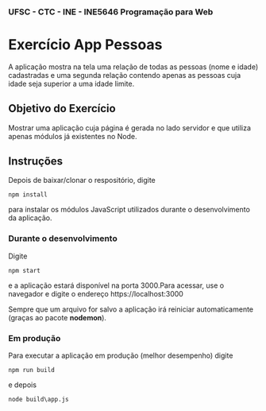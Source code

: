 ### UFSC - CTC - INE - INE5646 Programação para Web
# Exercício App Pessoas

A aplicação mostra na tela uma relação de todas as pessoas (nome e idade) cadastradas e uma segunda relação contendo apenas as pessoas cuja idade seja superior a uma idade limite.


## Objetivo do Exercício
Mostrar uma aplicação cuja página é gerada no lado servidor e que utiliza apenas módulos já existentes no Node.

## Instruções
Depois de baixar/clonar o respositório, digite

`npm install`

para instalar os módulos JavaScript utilizados durante o desenvolvimento da aplicação.

### Durante o desenvolvimento
Digite

`npm start`

e a aplicação estará disponível na porta 3000.Para acessar, use o navegador e digite o endereço https://localhost:3000

Sempre que um arquivo for salvo a aplicação irá reiniciar automaticamente (graças ao pacote **nodemon**).

### Em produção
Para executar a aplicação em produção (melhor desempenho) digite

`npm run build`

e depois

`node build\app.js`


